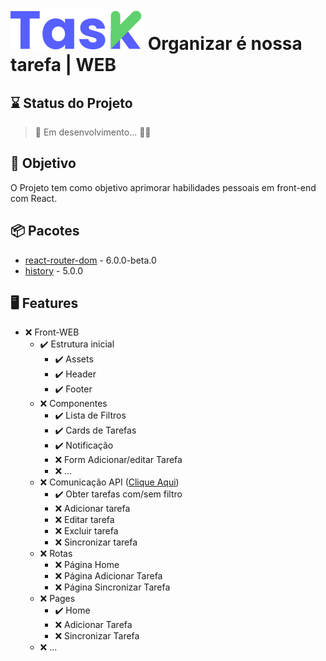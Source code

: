 # ![Logo Task](https://raw.githubusercontent.com/rafaelbatistaroque/projeto-task-web-reactjs/8e23a3285378b77fbd2d97451f5ede29ec3274ab/src/App/Assets/Logo.svg) Organizar é nossa tarefa | WEB


## ⌛ Status do Projeto

> 🚧 Em desenvolvimento... 👷🏼

## 🎯  Objetivo

O Projeto tem como objetivo aprimorar habilidades pessoais em front-end com React.

## 📦 Pacotes

- [react-router-dom](https://reactrouter.com/web/guides/quick-start) - 6.0.0-beta.0
- [history](https://reactrouter.com/web/api/history) - 5.0.0

## 🖥️ Features

- ❌ Front-WEB
  - ✔️ Estrutura inicial
    - ✔️ Assets
    - ✔️ Header
    - ✔️ Footer
  - ❌ Componentes
    - ✔️ Lista de Filtros
    - ✔️ Cards de Tarefas
    - ✔️ Notificação
    - ❌ Form Adicionar/editar Tarefa
    - ❌ ...
  - ❌ Comunicação API ([Clique Aqui](https://github.com/rafaelbatistaroque/projeto_api_task))
    - ✔️ Obter tarefas com/sem filtro
    - ❌ Adicionar tarefa
    - ❌ Editar tarefa
    - ❌ Excluir tarefa
    - ❌ Sincronizar tarefa
  - ❌ Rotas
    - ❌ Página Home
    - ❌ Página Adicionar Tarefa
    - ❌ Página Sincronizar Tarefa
  - ❌ Pages
    - ✔️ Home
    - ❌ Adicionar Tarefa
    - ❌ Sincronizar Tarefa
  - ❌ ...